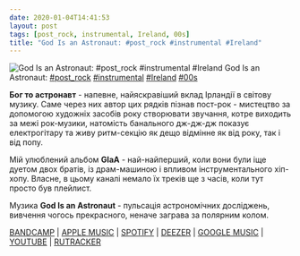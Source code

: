 ```yaml
---
date: 2020-01-04T14:41:53
layout: post
tags: [post_rock, instrumental, Ireland, 00s]
title: "God Is an Astronaut: #post_rock #instrumental #Ireland"
---
```

![God Is an Astronaut: #post_rock #instrumental #Ireland](/assets/photos/photo_844@04-01-2020_14-41-53.jpg)
God Is an Astronaut: [#post_rock](/tags/#post_rock) [#instrumental](/tags/#instrumental) [#Ireland](/tags/#Ireland) [#00s](/tags/#00s)

**Бог то астронавт** - напевне, найяскравіший вклад Ірландії в світову музику. Саме через них автор цих рядків пізнав пост-рок - мистецтво за допомогою художніх засобів року створювати звучання, котре виходить за межі рок-музики, натомість банального дж-дж-дж показує електрогітару та живу ритм-секцію як дещо відмінне як від року, так і від попу.

Мій улюблений альбом **GIaA** - най-найперший, коли вони були іще дуетом двох братів, із драм-машиною і впливом інструментального хіп-хопу. Власне, в цьому каналі немало їх треків ще з часів, коли тут просто був плейлист.

Музика **God Is an Astronaut** - пульсація астрономічних досліджень, вивчення чогось прекрасного, неначе заграва за полярним колом.

[BANDCAMP](https://godisanastronaut.com/album/a-moment-of-stillness) | [APPLE MUSIC](https://music.apple.com/ru/album/a-moment-of-stillness/272904628) | [SPOTIFY](https://open.spotify.com/album/0W4hHz6FnpsFxydHqxZ6nj) | [DEEZER](https://www.deezer.com/album/2136051?utm_source=deezer&amp;utm_content=album-2136051&amp;utm_term=1601611822_1578141240&amp;utm_medium=web) | [GOOGLE MUSIC](https://play.google.com/music/m/Bv65gadlhuy6tylc3sbbu6bselu?t=A_Moment_of_Stillness_-_God_Is_an_Astronaut) | [YOUTUBE](https://www.youtube.com/playlist?list=PLxPvJLMszI2yBNgzwZ1BR9lhpm4hCeQyJ) | [RUTRACKER](https://rutracker.org/forum/viewtopic.php?t=4336799)